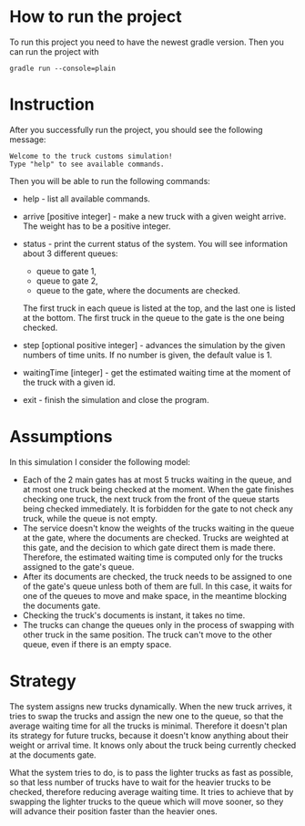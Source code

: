 # How to run the project
To run this project you need to have the newest gradle version. Then you can run the project with
```
gradle run --console=plain
```

# Instruction
After you successfully run the project, you should see the following message:
```
Welcome to the truck customs simulation!
Type "help" to see available commands.
```
Then you will be able to run the following commands:
* help - list all available commands.
* arrive [positive integer] - make a new truck with a given weight arrive. The weight has to be a positive integer.
* status - print the current status of the system. You will see information about 3 different queues:
  * queue to gate 1,
  * queue to gate 2,
  * queue to the gate, where the documents are checked.
  
  The first truck in each queue is listed at the top, and the last one is listed at the bottom. The first truck in the queue to the gate is the one being checked.
* step [optional positive integer] - advances the simulation by the given numbers of time units. If no number is given, the default value is 1.
* waitingTime [integer] - get the estimated waiting time at the moment of the truck with a given id.
* exit - finish the simulation and close the program.

# Assumptions
In this simulation I consider the following model:
* Each of the 2 main gates has at most 5 trucks waiting in the queue, and at most one truck being checked at the moment.
When the gate finishes checking one truck, the next truck from the front of the queue starts being checked immediately.
It is forbidden for the gate to not check any truck, while the queue is not empty.
* The service doesn't know the weights of the trucks waiting in the queue at the gate, where the documents are checked.
Trucks are weighted at this gate, and the decision to which gate direct them is made there.
Therefore, the estimated waiting time is computed only for the trucks assigned to the gate's queue.
* After its documents are checked, the truck needs to be assigned to one of the gate's queue unless both of them are full.
In this case, it waits for one of the queues to move and make space, in the meantime blocking the documents gate.
* Checking the truck's documents is instant, it takes no time.
* The trucks can change the queues only in the process of swapping with other truck in the same position. 
The truck can't move to the other queue, even if there is an empty space.

# Strategy
The system assigns new trucks dynamically. 
When the new truck arrives, it tries to swap the trucks and assign the new one to the queue, so that the average waiting time for all the trucks is minimal.
Therefore it doesn't plan its strategy for future trucks, because it doesn't know anything about their weight or arrival time.
It knows only about the truck being currently checked at the documents gate.

What the system tries to do, is to pass the lighter trucks as fast as possible, so that less number of trucks have to wait for the heavier trucks to be checked, therefore reducing average waiting time.
It tries to achieve that by swapping the lighter trucks to the queue which will move sooner, so they will advance their position faster than the heavier ones.
